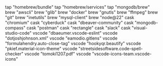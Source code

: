 tap "homebrew/bundle"
tap "homebrew/services"
tap "mongodb/brew"
brew "awscli"
brew "glib"
brew "docker"
brew "gnutls"
brew "ffmpeg"
brew "git"
brew "inetutils"
brew "mysql-client"
brew "node@22"
cask "chromium"
cask "cyberduck"
cask "dbeaver-community"
cask "mongodb-compass"
cask "postman"
cask "rectangle"
cask "slack"
cask "visual-studio-code"
vscode "dbaeumer.vscode-eslint"
vscode "dotjoshjohnson.xml"
vscode "eamodio.gitlens"
vscode "formulahendry.auto-close-tag"
vscode "hookyqr.beautify"
vscode "pkief.material-icon-theme"
vscode "streetsidesoftware.code-spell-checker"
vscode "tomoki1207.pdf"
vscode "vscode-icons-team.vscode-icons"
